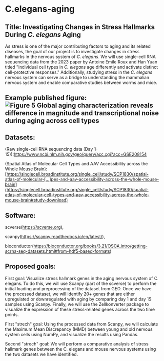 # C.elegans-aging

## Title: Investigating Changes in Stress Hallmarks During *C. elegans* Aging

As stress is one of the major contributing factors to aging and its related diseases, the goal of our project is to investigate changes in stress hallmarks in the nervous system of *C. elegans*. We will use single-cell RNA sequencing data from the 2023 paper by Antoine Emile Roux and Han Yuan titled "Individual cell types in *C. elegans* age differently and activate distinct cell-protective responses."  Additionally, studying stress in the *C. elegans* nervous system can serve as a bridge to understanding the mammalian nervous system and enable comparative studies between worms and mice.

## Example published figure: ![Figure 5 Global aging characterization reveals difference in magnitude and transcriptional noise during aging across cell types](https://www.cell.com/cms/10.1016/j.celrep.2023.112902/asset/f956eb9f-6202-418e-92fa-ae6aa96da74e/main.assets/gr5_lrg.jpg)

## Datasets:

(Raw single-cell RNA sequencing data (Day 1-15)):https://www.ncbi.nlm.nih.gov/geo/query/acc.cgi?acc=GSE208154

(Spatial Atlas of Molecular Cell Types and AAV Accessibility across the Whole Mouse Brain): [https://singlecell.broadinstitute.org/single_cell/study/SCP1830/spatial-atlas-of-molecular-[…]pes-and-aav-accessibility-across-the-whole-mouse-brain](https://singlecell.broadinstitute.org/single_cell/study/SCP1830/spatial-atlas-of-molecular-cell-types-and-aav-accessibility-across-the-whole-mouse-brain#study-download)

## Software: 
scverse(https://scverse.org), 

scanpy(https://scanpy.readthedocs.io/en/latest/), 

bioconductor(https://bioconductor.org/books/3.21/OSCA.intro/getting-scrna-seq-datasets.html#from-hdf5-based-formats)

## Proposed goals:

First goal: Visualize stress hallmark genes in the aging nervous system of C. elegans. To do this, we will use Scanpy (part of the scverse) to perform the initial loading and preprocessing of the dataset from GEO. Once we have the processed dataset, we will identify 20+ genes that are either upregulated or downregulated with aging by comparing day 1 and day 15 samples using Scanpy. Finally, we will use the Zellkonverter package to visualize the expression of these stress-related genes across the two time points.

First "strech" goal: Using the processed data from Scanpy, we will calculate the Maximum Mean Discrepancy (MMD) between young and old nervous system cells using NumPy, and visualize the results using Pandas. 

Second "strech" goal: We will perform a comparative analysis of stress hallmark genes between the C. elegans and mouse nervous systems using the two datasets we have identified.









